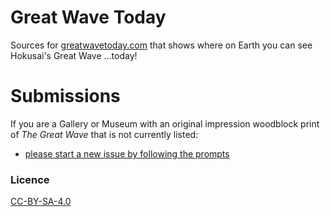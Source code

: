 # Great Wave Today
Sources for [greatwavetoday.com](https://greatwavetoday.com) that shows where on Earth you can see Hokusai's Great Wave ...today!

# Submissions

If you are a Gallery or Museum with an original impression woodblock print of _The Great Wave_ that is not currently listed:
- [please start a new issue by following the prompts](https://github.com/gingerbeardman/greatwavetoday/issues/new/choose)

### Licence

[CC-BY-SA-4.0](LICENSE.md)
